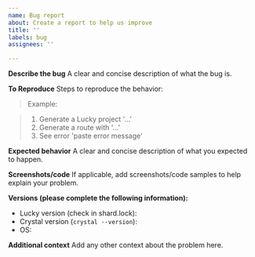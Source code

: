 ```yaml
---
name: Bug report
about: Create a report to help us improve
title: ''
labels: bug
assignees: ''

---
```


**Describe the bug**
A clear and concise description of what the bug is.

**To Reproduce**
Steps to reproduce the behavior:

> Example:

> 1. Generate a Lucky project '...'
> 2. Generate a route with '...'
> 3. See error 'paste error message'

**Expected behavior**
A clear and concise description of what you expected to happen.

**Screenshots/code**
If applicable, add screenshots/code samples to help explain your problem.

**Versions (please complete the following information):**
 - Lucky version (check in shard.lock):
 - Crystal version (`crystal --version`):
 - OS:

**Additional context**
Add any other context about the problem here.
